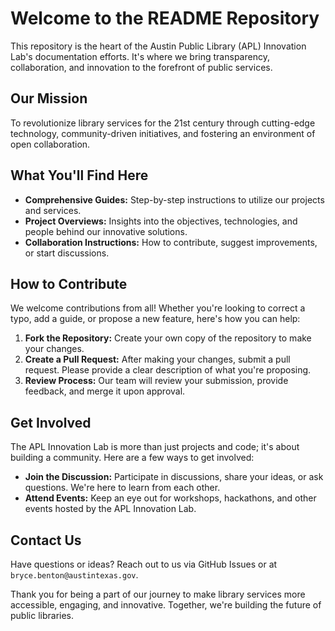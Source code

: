 # Welcome to the README Repository

This repository is the heart of the Austin Public Library (APL) Innovation Lab's documentation efforts. It's where we bring transparency, collaboration, and innovation to the forefront of public services.

## Our Mission

To revolutionize library services for the 21st century through cutting-edge technology, community-driven initiatives, and fostering an environment of open collaboration.

## What You'll Find Here

- **Comprehensive Guides:** Step-by-step instructions to utilize our projects and services.
- **Project Overviews:** Insights into the objectives, technologies, and people behind our innovative solutions.
- **Collaboration Instructions:** How to contribute, suggest improvements, or start discussions.

## How to Contribute

We welcome contributions from all! Whether you're looking to correct a typo, add a guide, or propose a new feature, here's how you can help:

1. **Fork the Repository:** Create your own copy of the repository to make your changes.
2. **Create a Pull Request:** After making your changes, submit a pull request. Please provide a clear description of what you're proposing.
3. **Review Process:** Our team will review your submission, provide feedback, and merge it upon approval.

## Get Involved

The APL Innovation Lab is more than just projects and code; it's about building a community. Here are a few ways to get involved:

- **Join the Discussion:** Participate in discussions, share your ideas, or ask questions. We're here to learn from each other.
- **Attend Events:** Keep an eye out for workshops, hackathons, and other events hosted by the APL Innovation Lab.

## Contact Us

Have questions or ideas? Reach out to us via GitHub Issues or at `bryce.benton@austintexas.gov`.

Thank you for being a part of our journey to make library services more accessible, engaging, and innovative. Together, we're building the future of public libraries.

